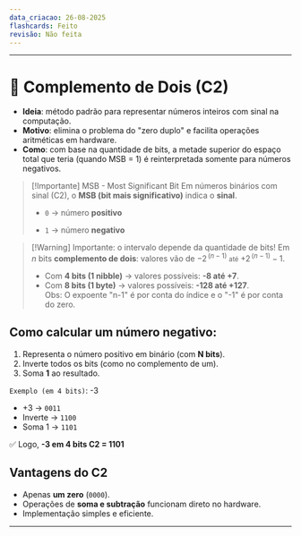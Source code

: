 ```yaml
---
data_criacao: 26-08-2025
flashcards: Feito
revisão: Não feita
---
```


---

# 🔹 Complemento de Dois (C2)

- **Ideia**: método padrão para representar números inteiros com sinal na computação.
- **Motivo**: elimina o problema do "zero duplo" e facilita operações aritméticas em hardware.
- **Como**:  com base na quantidade de bits, a metade superior do espaço total que teria (quando MSB = 1) é reinterpretada somente para números negativos.

> [!Importante]  MSB - Most Significant Bit
> Em números binários com sinal (C2), o **MSB (bit mais significativo)** indica o **sinal**.
> 
> - `0` → número **positivo**
>     
> - `1` → número **negativo**

> [!Warning] Importante: o intervalo depende da quantidade de bits!
> Em $n$ bits **complemento de dois**: valores vão de
$-2^{\,{(n-1)}}$   <small>até</small>   $+2^{\,{(n-1)}} - 1$.
>- Com **4 bits (1 nibble)** → valores possíveis: **-8 até +7**.
>- Com **8 bits (1 byte)** → valores possíveis: **-128 até +127**.
><br>Obs: O expoente "n-1" é por conta do índice e o "-1"  é por conta do zero.

## Como calcular um número negativo:

1. Representa o número positivo em binário (com **N bits**).
2. Inverte todos os bits (como no complemento de um).
3. Soma **1** ao resultado.

``Exemplo (em 4 bits)``: -3

- +3         → `0011`
- Inverte  → `1100`
- Soma 1 → `1101`

✅ Logo, **-3 em 4 bits C2 = 1101**

## Vantagens do C2

- Apenas **um zero** (`0000`).
- Operações de **soma e subtração** funcionam direto no hardware.
- Implementação simples e eficiente.

---